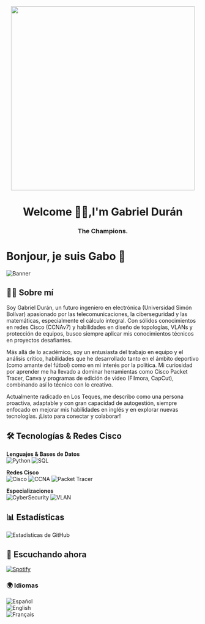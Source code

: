<div id="header" align="center">      
    <img src="https://github.com/DuranTTV/TuUsuario/blob/main/assets/4Xnj.gif?raw=true" width="480" />
    <h1 align="center">Welcome 🌚🌙,I'm Gabriel Durán</h1>
    <h3 align="center">The Champions.</h3>
</div>

    
    
# Bonjour, je suis Gabo 👋  

![Banner](https://github.com/DuranTTV/DuranTTV/blob/main/assets/banner.gif)  

## 👨‍💻 Sobre mí  

Soy Gabriel Durán, un futuro ingeniero en electrónica (Universidad Simón Bolívar) apasionado por las telecomunicaciones, la ciberseguridad y las matemáticas, especialmente el cálculo integral. Con sólidos conocimientos en redes Cisco (CCNAv7) y habilidades en diseño de topologías, VLANs y protección de equipos, busco siempre aplicar mis conocimientos técnicos en proyectos desafiantes.

Más allá de lo académico, soy un entusiasta del trabajo en equipo y el análisis crítico, habilidades que he desarrollado tanto en el ámbito deportivo (como amante del fútbol) como en mi interés por la política. Mi curiosidad por aprender me ha llevado a dominar herramientas como Cisco Packet Tracer, Canva y programas de edición de video (Filmora, CapCut), combinando así lo técnico con lo creativo.

Actualmente radicado en Los Teques, me describo como una persona proactiva, adaptable y con gran capacidad de autogestión, siempre enfocado en mejorar mis habilidades en inglés y en explorar nuevas tecnologías. ¡Listo para conectar y colaborar!

## 🛠 Tecnologías & Redes Cisco

<div align="left">
  
**Lenguajes & Bases de Datos**  
![Python](https://img.shields.io/badge/Python-3776AB?style=for-the-badge&logo=python&logoColor=white)
![SQL](https://img.shields.io/badge/SQL-4479A1?style=for-the-badge&logo=mysql&logoColor=white)

**Redes Cisco**  
![Cisco](https://img.shields.io/badge/Cisco-1BA0D7?style=for-the-badge&logo=cisco&logoColor=white)
![CCNA](https://img.shields.io/badge/CCNAv7-005073?style=for-the-badge&logo=cisco&logoColor=white)
![Packet Tracer](https://img.shields.io/badge/Packet_Tracer-1BA0D7?style=for-the-badge&logo=cisco&logoColor=white)

**Especializaciones**  
![CyberSecurity](https://img.shields.io/badge/Cybersecurity-FF6D00?style=for-the-badge&logo=lock&logoColor=white)
![VLAN](https://img.shields.io/badge/VLANs-1BA0D7?style=for-the-badge&logo=network&logoColor=white)

</div>

## 📊 Estadísticas  
![Estadísticas de GitHub](https://github-readme-stats.vercel.app/api?username=DuranTTV&show_icons=true&theme=radical)  

## 🎵 Escuchando ahora  
[![Spotify](https://novatorem.vercel.app/api/spotify)](https://open.spotify.com/user/j6tm93mrg9prbeymia0t7lnic?si=8b095f25a99e4a46)


### 🌍 Idiomas  
![Español](https://img.shields.io/badge/Español-Nativo-brightgreen?style=flat&logo=duolingo)  
![English](https://img.shields.io/badge/English-Básico-yellow?style=flat&logo=duolingo)  
![Français](https://img.shields.io/badge/Français-Básico-blue?style=flat&logo=duolingo)  





